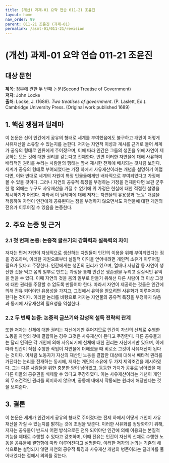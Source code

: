 ```yaml
---
title: (개선) 과제-01 요약 연습 011-21 조윤진
layout: home
nav_order: 99
parent: 011-21 조윤진 (과제-01)
permalink: /asmt-01/011-21/revision
---
```


# (개선) 과제-01 요약 연습 011-21 조윤진 


## 대상 문헌
**제목**: 정부에 관한 두 번째 논문(Second Treatise of Government)  
**저자**: John Locke    
**출처**: Locke, J. (1689). *Two treatises of government*. (P. Laslett, Ed.). Cambridge University Press. (Original work published 1689)    

## 1. 핵심 쟁점과 딜레마  
이 논문은 신이 인간에게 공유의 형태로 세계를 부여했음에도 불구하고 개인이 어떻게 사유재산을 소유할 수 있는지를 논한다. 저자는 자연적 이성과 계시를 근거로 들어 세계가 공유의 형태로 인류에게 주어졌으며, 이에 따라 인간은 그들의 생존을 위해 자연이 제공하는 모든 것에 대한 권리를 갖는다고 전제한다. 반면 이러한 자연물에 대해 사유하며 배타적인 권리를 누리는 사람들의 행태는 앞서 제시한 전제에 배치되는 것처럼 보인다. 세계가 공유의 형태로 부여되었다는 가정 하에서 사유재산이라는 개념을 설명하기 어렵다면, 이와 반대로 세계의 자원이 특정 인물들에게만 배타적으로 부여되었다고 가정해 볼 수 있을 것이다. 그러나 자연의 공유적 특징을 부정하는 가정을 전제한다면 보편 군주 한 명 외에는 누구도 사유재산을 가질 수 없기에 위 가정은 현실에 대한 적절한 설명을 제시하기가 어렵다. 따라서 이 딜레마에 대해 저자는 자연물의 유용성과 '노동' 개념을 적용하여 자연이 인간에게 공유된다는 점을 부정하지 않으면서도 자연물에 대한 개인의 전유가 이루어질 수 있음을 논증한다.  

## 2. 주요 논증 및 근거  

### 2.1 첫 번째 논증: 논증적 글쓰기의 감화력과 설득력의 차이  
저자는 먼저 자연이 자생적으로 생산하는 자원들이 인간의 이용을 위해 부여되었다는 점을 강조하며, 이러한 자원으로부터 실질적 이익을 얻어내려면 개인적 소유가 이루어질 필요가 있다고 주장한다. 인간에게는 생존의 권리가 있으며, 열매나 사냥감 등 자연이 생산한 것을 먹고 몸의 일부로 만드는 과정을 통해 인간은 생존권을 누리고 실질적인 유익을 얻을 수 있다. 이때 자연의 것을 몸의 일부로 만들기 위해선 다른 사람이 더 이상 그것에 대한 권리를 주장할 수 없도록 만들어야 한다. 따라서 자연이 제공하는 것들은 인간에 의해 전유 되어야만 유용성을 가지고, 그것에서 유익을 얻으려면 사유화가 이루어져야 한다는 것이다. 이러한 논리를 바탕으로 저자는 자연물의 공유적 특징을 부정하지 않음과 동시에 사유재산의 필요성을 역설한다.

### 2.2 두 번째 논증: 논증적 글쓰기와 감성적 설득 전략의 관계  
또한 저자는 신체에 대한 권리는 자신에게만 주어지므로 인간이 자신의 신체로 수행한 노동을 자연의 것에 결합하는 경우 그것은 사유재산이 된다고 주장한다. 다른 공유물과는 달리 인격은 각 개인에 의해 사유되기에 신체에 대한 권리는 자신에게만 있으며, 이에 따라 인간이 직접 수행한 작업이 자연물에 더해졌을 때 비로소 그것이 사유재산이 된다는 것이다. 이처럼 노동자가 자신의 재산인 노동을 결합한 대상에 대해서 배타적 권리를 가진다는 논리를 전개하는 동시에, 저자는 개인의 소유에 두 가지 제약조건을 제시하였다. 그는 다른 사람들을 위한 충분한 양이 남아있고, 동등한 가치가 공유로 남아있을 때 다른 이들의 공유권을 배제할 수 있다고 주장하였다. 이는 사유재산이라는 개념이 개인의 무조건적인 권리를 의미하지 않으며, 공동체 내에서 작동되는 원리에 해당한다는 것을 보여준다.

## 3. 결론  
이 논문은 세계가 인간에게 공유의 형태로 주어졌다는 전제 하에서 어떻게 개인이 사유재산을 가질 수 있는지를 밝히는 것에 초점을 맞춘다. 이러한 사유화를 정당화하기 위해, 저자는 공유물이 반드시 어떤 방식으로든 전유 되어야만 인간에 의해 이용되는 본질적 기능을 제대로 수행할 수 있다고 강조하며, 이때 전유는 인간이 자신의 신체로 수행한 노동을 공유물에 결합함에 따라 이루어진다고 설명한다. 이러한 저자의 논의는 기존의 해석으로는 설명되지 않던 자연의 공유적 특징과 사유재산 개념의 병존이라는 딜레마를 풀어내었다는 점에서 의의를 갖는다. 
